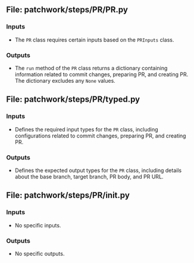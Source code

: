 ## File: patchwork/steps/PR/PR.py
### Inputs
- The `PR` class requires certain inputs based on the `PRInputs` class.
### Outputs
- The `run` method of the `PR` class returns a dictionary containing information related to commit changes, preparing PR, and creating PR. The dictionary excludes any `None` values.

## File: patchwork/steps/PR/typed.py
### Inputs
- Defines the required input types for the `PR` class, including configurations related to commit changes, preparing PR, and creating PR.
### Outputs
- Defines the expected output types for the `PR` class, including details about the base branch, target branch, PR body, and PR URL.

## File: patchwork/steps/PR/__init__.py
### Inputs
- No specific inputs.
### Outputs
- No specific outputs.